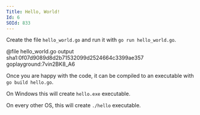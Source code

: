 ```yaml
---
Title: Hello, World!
Id: 6
SOId: 833
---
```


Create the file `hello_world.go` and run it with `go run hello_world.go`.

@file hello_world.go output sha1:0f07d9089d8d2b71532099d2524664c3399ae357 goplayground:7vin2BK8_A6

Once you are happy with the code, it can be compiled to an executable with `go build hello.go`.

On Windows this will create `hello.exe` executable.

On every other OS, this will create `./hello` executable.
